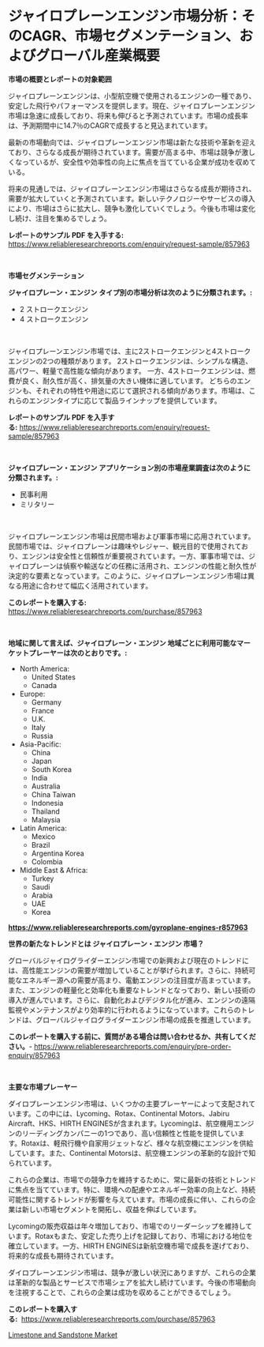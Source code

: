 <p><h1>ジャイロプレーンエンジン市場分析：そのCAGR、市場セグメンテーション、およびグローバル産業概要</h1></p><p><strong>市場の概要とレポートの対象範囲</strong></p>
<p><p>ジャイロプレーンエンジンは、小型航空機で使用されるエンジンの一種であり、安定した飛行やパフォーマンスを提供します。現在、ジャイロプレーンエンジン市場は急速に成長しており、将来も伸びると予測されています。市場の成長率は、予測期間中に14.7％のCAGRで成長すると見込まれています。</p><p>最新の市場動向では、ジャイロプレーンエンジン市場は新たな技術や革新を迎えており、さらなる成長が期待されています。需要が高まる中、市場は競争が激しくなっているが、安全性や効率性の向上に焦点を当てている企業が成功を収めている。</p><p>将来の見通しでは、ジャイロプレーンエンジン市場はさらなる成長が期待され、需要が拡大していくと予測されています。新しいテクノロジーやサービスの導入により、市場はさらに拡大し、競争も激化していくでしょう。今後も市場は変化し続け、注目を集めるでしょう。</p></p>
<p><strong>レポートのサンプル PDF を入手する:</strong> <a href="https://www.reliableresearchreports.com/enquiry/request-sample/857963">https://www.reliableresearchreports.com/enquiry/request-sample/857963</a></p>
<p>&nbsp;</p>
<p><strong>市場セグメンテーション</strong></p>
<p><strong>ジャイロプレーン・エンジン タイプ別の市場分析は次のように分類されます。:</strong></p>
<p><ul><li>2 ストロークエンジン</li><li>4 ストロークエンジン</li></ul></p>
<p>&nbsp;</p>
<p><p>ジャイロプレーンエンジン市場では、主に2ストロークエンジンと4ストロークエンジンの2つの種類があります。 2ストロークエンジンは、シンプルな構造、高パワー、軽量で高性能な傾向があります。 一方、4ストロークエンジンは、燃費が良く、耐久性が高く、排気量の大きい機体に適しています。 どちらのエンジンも、それぞれの特性や用途に応じて選択される傾向があります。市場は、これらのエンジンタイプに応じて製品ラインナップを提供しています。</p></p>
<p><strong>レポートのサンプル PDF を入手する:</strong>&nbsp;<a href="https://www.reliableresearchreports.com/enquiry/request-sample/857963">https://www.reliableresearchreports.com/enquiry/request-sample/857963</a></p>
<p>&nbsp;</p>
<p><strong> ジャイロプレーン・エンジン アプリケーション別の市場産業調査は次のように分類されます。:</strong></p>
<p><ul><li>民事利用</li><li>ミリタリー</li></ul></p>
<p>&nbsp;</p>
<p><p>ジャイロプレーンエンジン市場は民間市場および軍事市場に応用されています。民間市場では、ジャイロプレーンは趣味やレジャー、観光目的で使用されており、エンジンは安全性と信頼性が重要視されています。一方、軍事市場では、ジャイロプレーンは偵察や輸送などの任務に活用され、エンジンの性能と耐久性が決定的な要素となっています。このように、ジャイロプレーンエンジン市場は異なる用途に合わせて幅広く活用されています。</p></p>
<p><strong>このレポートを購入する:</strong>&nbsp; <a href="https://www.reliableresearchreports.com/purchase/857963">https://www.reliableresearchreports.com/purchase/857963</a></p>
<p>&nbsp;</p>
<p><strong>地域に関して言えば、ジャイロプレーン・エンジン 地域ごとに利用可能なマーケットプレーヤーは次のとおりです。:</strong></p>
<p><ul>
    <li>
        North America:
        <ul>
            <li>United States</li>
            <li>Canada</li>
        </ul>
    </li>
    <li>
        Europe:
        <ul>
            <li>Germany</li>
            <li>France</li>
            <li>U.K.</li>
            <li>Italy</li>
            <li>Russia</li>
        </ul>
    </li>
    <li>
        Asia-Pacific:
        <ul>
            <li>China</li>
            <li>Japan</li>
            <li>South Korea</li>
            <li>India</li>
            <li>Australia</li>
            <li>China Taiwan</li>
            <li>Indonesia</li>
            <li>Thailand</li>
            <li>Malaysia</li>
        </ul>
    </li>
    <li>
        Latin America:
        <ul>
            <li>Mexico</li>
            <li>Brazil</li>
            <li>Argentina Korea</li>
            <li>Colombia</li>
        </ul>
    </li>
    <li>
        Middle East & Africa:
        <ul>
            <li>Turkey</li>
            <li>Saudi</li>
            <li>Arabia</li>
            <li>UAE</li>
            <li>Korea</li>
        </ul>
    </li>
    </ul></p>
<p><strong><a href="https://www.reliableresearchreports.com/gyroplane-engines-r857963">https://www.reliableresearchreports.com/gyroplane-engines-r857963</a></strong>&nbsp;</p>
<p><strong>世界の新たなトレンドとは ジャイロプレーン・エンジン 市場？</strong></p>
<p><p>グローバルジャイログライダーエンジン市場での新興および現在のトレンドには、高性能エンジンの需要が増加していることが挙げられます。さらに、持続可能なエネルギー源への需要が高まり、電動エンジンの注目度が高まっています。また、エンジンの軽量化と効率化も重要なトレンドとなっており、新しい技術の導入が進んでいます。さらに、自動化およびデジタル化が進み、エンジンの遠隔監視やメンテナンスがより効率的に行われるようになっています。これらのトレンドは、グローバルジャイログライダーエンジン市場の成長を推進しています。</p></p>
<p><strong>このレポートを購入する前に、質問がある場合は問い合わせるか、共有してください。</strong>- <a href="https://www.reliableresearchreports.com/enquiry/pre-order-enquiry/857963">https://www.reliableresearchreports.com/enquiry/pre-order-enquiry/857963</a></p>
<p>&nbsp;</p>
<p><strong>主要な市場プレーヤー</strong></p>
<p><p>ダイロプレーンエンジン市場は、いくつかの主要プレーヤーによって支配されています。この中には、Lycoming、Rotax、Continental Motors、Jabiru Aircraft、HKS、HIRTH ENGINESが含まれます。Lycomingは、航空機用エンジンのリーディングカンパニーの1つであり、高い信頼性と性能を提供しています。Rotaxは、軽飛行機や自家用ジェットなど、様々な航空機にエンジンを供給しています。また、Continental Motorsは、航空機エンジンの革新的な設計で知られています。</p><p>これらの企業は、市場での競争力を維持するために、常に最新の技術とトレンドに焦点を当てています。特に、環境への配慮やエネルギー効率の向上など、持続可能性に関するトレンドが影響を与えています。市場の成長に伴い、これらの企業は新しい市場セグメントを開拓し、収益を伸ばしています。</p><p>Lycomingの販売収益は年々増加しており、市場でのリーダーシップを維持しています。Rotaxもまた、安定した売り上げを記録しており、市場における地位を確立しています。一方、HIRTH ENGINESは新航空機市場で成長を遂げており、将来的な成長も期待されています。</p><p>ダイロプレーンエンジン市場は、競争が激しい状況にありますが、これらの企業は革新的な製品とサービスで市場シェアを拡大し続けています。今後の市場動向を注視することで、これらの企業は成功を収めることができるでしょう。</p></p>
<p><strong>このレポートを購入する:</strong>&nbsp;&nbsp;<a href="https://www.reliableresearchreports.com/purchase/857963">https://www.reliableresearchreports.com/purchase/857963</a></p>
<p><p><a href="https://chivalrous-flock-a86.notion.site/Limestone-and-Sandstone-Market-Research-Report-Provides-Critical-Insights-that-can-help-Shape-Busine-975ffa1785c14b539ebd5ea9f6b40fd4">Limestone and Sandstone Market</a></p></p>
